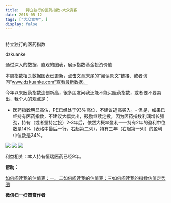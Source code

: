 ```yaml
---
title:   特立独行的医药指数-大众宽客
date: 2018-05-12
tags: ["大众宽客", ]
display: false
---
```



## 



特立独行的医药指数




dzkuanke




通过深入的数据、直观的图表，展示指数基金投资价值


本周指数相关数据图表已更新，点击文章末尾的“阅读原文”链接、或者访问“www.dzkuanke.com”查看最新数据。



今年以来医药指数连创新高，很多朋友问我还能不能买医药指数，或者要不要卖出，我个人的观点是：


- 医药指数明显高估，PE已经处于93%高位，不建议追高买入。- 但是，如果已经持有医药指数，不建议大幅卖出，鼓励继续定投。因为医药指数利润增长强劲，持有（或者坚持定投）2-3年后，依然大概率盈利——持有2年的盈利中位数是14%（表格中最后一行，右起第二列），持有三年（右起第一列）的盈利中位数是34%。


<img class="" data-copyright="0" data-ratio="0.6135957066189625" data-s="300,640" src="https://mmbiz.qpic.cn/mmbiz_png/PKw3FQPmhIhsQ5NsVWuFb2e3kFTXtSyeYDsRIQSrFo5YddDcV1uF36xUTWRhnpwAZlEMBQcVGdQN9pUkAvAIyw/640?wx_fmt=png" data-type="png" data-w="1118" style="">

<img class="" data-copyright="0" data-ratio="0.6" data-s="300,640" src="https://mmbiz.qpic.cn/mmbiz_png/PKw3FQPmhIhsQ5NsVWuFb2e3kFTXtSyeQh0dbggq0q2Te7mh5tF97h5ucA1ZxWAPMPOKweSbk9W7UM4M0C1vcA/640?wx_fmt=png" data-type="png" data-w="720" style="">

<img class="" data-copyright="0" data-ratio="0.6" data-s="300,640" src="https://mmbiz.qpic.cn/mmbiz_png/PKw3FQPmhIhsQ5NsVWuFb2e3kFTXtSyeht35JIuFm1BAPKXeR5h2HB6tC8wKFibSDGXye5BkH6ibiayM4iczkpXglA/640?wx_fmt=png" data-type="png" data-w="720" style="">



利益相关：本人持有恒瑞医药已经9年。



**帮助：**

[如何阅读我的估值表：一、二](https://mp.weixin.qq.com/s?__biz=MzAwMTc1MDcwNw==&amp;mid=2648272034&amp;idx=1&amp;sn=12b1858af175753f5ccebc0bc6c4cb4f&amp;scene=21#wechat_redirect)[如何阅读我的估值表：三](https://mp.weixin.qq.com/s?__biz=MzAwMTc1MDcwNw==&amp;mid=2648272039&amp;idx=1&amp;sn=09c59d023c3ce227046966f260777cd5&amp;scene=21#wechat_redirect)[如何阅读我的指数估值走势图](https://mp.weixin.qq.com/s?__biz=MzAwMTc1MDcwNw==&amp;mid=2648272715&amp;idx=1&amp;sn=d24a7d159b4759e7d1b0a4ab0aaa9c46&amp;scene=21#wechat_redirect)


**微信扫一扫赞赏作者**
